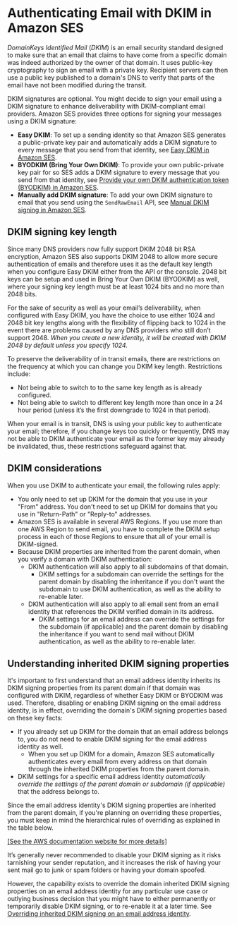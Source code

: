 # Authenticating Email with DKIM in Amazon SES<a name="send-email-authentication-dkim"></a>

*DomainKeys Identified Mail* \(*DKIM*\) is an email security standard designed to make sure that an email that claims to have come from a specific domain was indeed authorized by the owner of that domain\. It uses public\-key cryptography to sign an email with a private key\. Recipient servers can then use a public key published to a domain's DNS to verify that parts of the email have not been modified during the transit\.

DKIM signatures are optional\. You might decide to sign your email using a DKIM signature to enhance deliverability with DKIM\-compliant email providers\. Amazon SES provides three options for signing your messages using a DKIM signature:
+ **Easy DKIM**: To set up a sending identity so that Amazon SES generates a public\-private key pair and automatically adds a DKIM signature to every message that you send from that identity, see [Easy DKIM in Amazon SES](send-email-authentication-dkim-easy.md)\.
+ **BYODKIM \(Bring Your Own DKIM\)**: To provide your own public\-private key pair for so SES adds a DKIM signature to every message that you send from that identity, see [Provide your own DKIM authentication token \(BYODKIM\) in Amazon SES](send-email-authentication-dkim-bring-your-own.md)\.
+ **Manually add DKIM signature**: To add your own DKIM signature to email that you send using the `SendRawEmail` API, see [Manual DKIM signing in Amazon SES](send-email-authentication-dkim-manual.md)\.

## DKIM signing key length<a name="send-email-authentication-dkim-1024-2048"></a>

Since many DNS providers now fully support DKIM 2048 bit RSA encryption, Amazon SES also supports DKIM 2048 to allow more secure authentication of emails and therefore uses it as the default key length when you configure Easy DKIM either from the API or the console\. 2048 bit keys can be setup and used in Bring Your Own DKIM \(BYODKIM\) as well, where your signing key length must be at least 1024 bits and no more than 2048 bits\.

For the sake of security as well as your email’s deliverability, when configured with Easy DKIM, you have the choice to use either 1024 and 2048 bit key lengths along with the flexibility of flipping back to 1024 in the event there are problems caused by any DNS providers who still don’t support 2048\. *When you create a new identity, it will be created with DKIM 2048 by default unless you specify 1024\.*

To preserve the deliverability of in transit emails, there are restrictions on the frequency at which you can change you DKIM key length\. Restrictions include:
+ Not being able to switch to to the same key length as is already configured\.
+ Not being able to switch to different key length more than once in a 24 hour period \(unless it’s the first downgrade to 1024 in that period\)\.

When your email is in transit, DNS is using your public key to authenticate your email; therefore, if you change keys too quickly or frequently, DNS may not be able to DKIM authenticate your email as the former key may already be invalidated, thus, these restrictions safeguard against that\.

## DKIM considerations<a name="send-email-authentication-dkim-easy-considerations"></a>

When you use DKIM to authenticate your email, the following rules apply:
+ You only need to set up DKIM for the domain that you use in your "From" address\. You don't need to set up DKIM for domains that you use in "Return\-Path" or "Reply\-to" addresses\.
+ Amazon SES is available in several AWS Regions\. If you use more than one AWS Region to send email, you have to complete the DKIM setup process in each of those Regions to ensure that all of your email is DKIM\-signed\.
+ Because DKIM properties are inherited from the parent domain, when you verify a domain with DKIM authentication:
  + DKIM authentication will also apply to all subdomains of that domain\.
    + DKIM settings for a subdomain can override the settings for the parent domain by disabling the inheritance if you don't want the subdomain to use DKIM authentication, as well as the ability to re\-enable later\.
  + DKIM authentication will also apply to all email sent from an email identity that references the DKIM verified domain in its address\.
    + DKIM settings for an email address can override the settings for the subdomain \(if applicable\) and the parent domain by disabling the inheritance if you want to send mail without DKIM authentication, as well as the ability to re\-enable later\.

## Understanding inherited DKIM signing properties<a name="dkim-easy-setup-email-key-points"></a>

It's important to first understand that an email address identity inherits its DKIM signing properties from its parent domain if that domain was configured with DKIM, regardless of whether Easy DKIM or BYODKIM was used\. Therefore, disabling or enabling DKIM signing on the email address identity, is in effect, overriding the domain's DKIM signing properties based on these key facts:
+ If you already set up DKIM for the domain that an email address belongs to, you do not need to enable DKIM signing for the email address identity as well\.
  + When you set up DKIM for a domain, Amazon SES automatically authenticates every email from every address on that domain through the inherited DKIM properties from the parent domain\.
+ DKIM settings for a specific email address identity *automatically override the settings of the parent domain or subdomain \(if applicable\)* that the address belongs to\.

Since the email address identity's DKIM signing properties are inherited from the parent domain, if you're planning on overriding these properties, you must keep in mind the hierarchical rules of overriding as explained in the table below\.

[\[See the AWS documentation website for more details\]](http://docs.aws.amazon.com/ses/latest/dg/send-email-authentication-dkim.html)

It’s generally never recommended to disable your DKIM signing as it risks tarnishing your sender reputation, and it increases the risk of having your sent mail go to junk or spam folders or having your domain spoofed\.

However, the capability exists to override the domain inherited DKIM signing properties on an email address identity for any particular use case or outlying business decision that you might have to either permanently or temporarily disable DKIM signing, or to re\-enable it at a later time\. See [Overriding inherited DKIM signing on an email address identity](send-email-authentication-dkim-easy-managing.md#send-email-authentication-dkim-easy-setup-email)\.